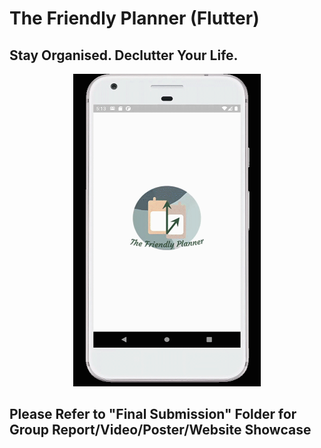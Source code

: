 # The Friendly Planner (Flutter)
## Stay Organised. Declutter Your Life.

<p align="center"><img src="Demo.gif" width="300" height="500"/></p>

## Please Refer to "Final Submission" Folder for Group Report/Video/Poster/Website Showcase
